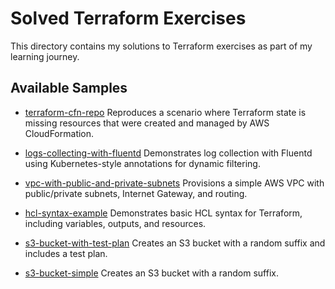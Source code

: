 # Solved Terraform Exercises

This directory contains my solutions to Terraform exercises as part of my learning journey.

## Available Samples

- [terraform-cfn-repo](./terraform-cfn-repro/README.md)
  Reproduces a scenario where Terraform state is missing resources that were created and managed by AWS CloudFormation.

- [logs-collecting-with-fluentd](./logs-collecting-with-fluentd/README.md)
  Demonstrates log collection with Fluentd using Kubernetes-style annotations for dynamic filtering.

- [vpc-with-public-and-private-subnets](./vpc-with-public-and-private-subnets/README.md)
  Provisions a simple AWS VPC with public/private subnets, Internet Gateway, and routing.

- [hcl-syntax-example](./hcl-syntax-example/hcl.tf)
  Demonstrates basic HCL syntax for Terraform, including variables, outputs, and resources.

- [s3-bucket-with-test-plan](./s3-bucket-with-test-plan/s3.tf)
  Creates an S3 bucket with a random suffix and includes a test plan.

- [s3-bucket-simple](./s3-bucket-simple/s3.tf)
  Creates an S3 bucket with a random suffix.
